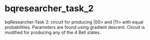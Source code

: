 # bqresearcher_task_2
bqResearcher-Task 2: circuit for producing |00> and |11> with equal probabilities. Parameters are found using gradient descent. Circuit is modified for producing any of the 4 Bell states.
